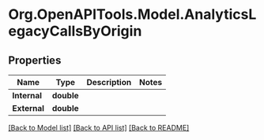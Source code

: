 
# Org.OpenAPITools.Model.AnalyticsLegacyCallsByOrigin

## Properties

Name | Type | Description | Notes
------------ | ------------- | ------------- | -------------
**Internal** | **double** |  | 
**External** | **double** |  | 

[[Back to Model list]](../README.md#documentation-for-models)
[[Back to API list]](../README.md#documentation-for-api-endpoints)
[[Back to README]](../README.md)

